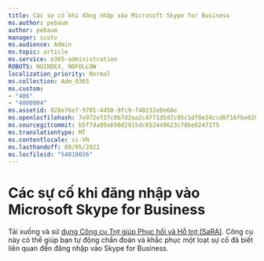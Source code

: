 ```yaml
---
title: Các sự cố khi đăng nhập vào Microsoft Skype for Business
ms.author: pebaum
author: pebaum
manager: scotv
ms.audience: Admin
ms.topic: article
ms.service: o365-administration
ROBOTS: NOINDEX, NOFOLLOW
localization_priority: Normal
ms.collection: Adm_O365
ms.custom:
- "406"
- "4000004"
ms.assetid: 028e76e7-9701-4450-9fc9-f40232e8e68e
ms.openlocfilehash: 7e972ef37c0b7d2aa2c4771d5d7c95c1df8e24ccd6f16fbe020900d10ea42de0
ms.sourcegitcommit: b5f7da89a650d2915dc652449623c78be6247175
ms.translationtype: MT
ms.contentlocale: vi-VN
ms.lasthandoff: 08/05/2021
ms.locfileid: "54010026"
---
```

# <a name="problems-signing-in-to-microsoft-skype-for-business"></a>Các sự cố khi đăng nhập vào Microsoft Skype for Business

Tải xuống và sử [dụng Công cụ Trợ giúp Phục hồi và Hỗ trợ (SaRA)](https://aka.ms/SaRA-SkypeForBusinessSignIn).
Công cụ này có thể giúp bạn tự động chẩn đoán và khắc phục một loạt sự cố đã biết liên quan đến đăng nhập vào Skype for Business.